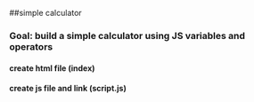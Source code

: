 ##simple calculator

### Goal: build a simple calculator using JS variables and operators

#### create html file (index)
#### create js file and link (script.js)
